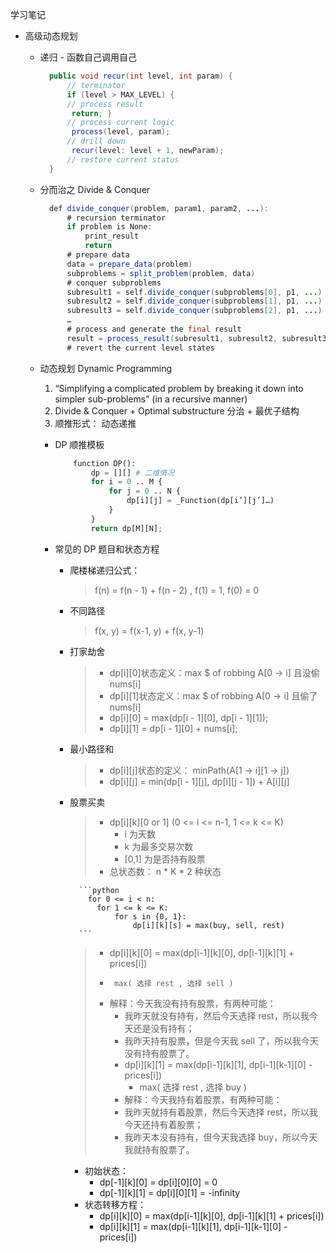 学习笔记
- 高级动态规划
    - 递归 - 函数自己调用自己

        ```java
          public void recur(int level, int param) {
              // terminator 
              if (level > MAX_LEVEL) {
              // process result 
               return; }
              // process current logic 
               process(level, param);
              // drill down 
               recur(level: level + 1, newParam);
              // restore current status 
          }
        ```
    - 分而治之 Divide & Conquer
        
        ```java
          def divide_conquer(problem, param1, param2, ...): 
              # recursion terminator 
              if problem is None: 
                  print_result 
                  return
              # prepare data 
              data = prepare_data(problem) 
              subproblems = split_problem(problem, data) 
              # conquer subproblems 
              subresult1 = self.divide_conquer(subproblems[0], p1, ...) 
              subresult2 = self.divide_conquer(subproblems[1], p1, ...) 
              subresult3 = self.divide_conquer(subproblems[2], p1, ...) 
              … 
              # process and generate the final result 
              result = process_result(subresult1, subresult2, subresult3, …) 
              # revert the current level states
        ```
    - 动态规划 Dynamic Programming
        1. “Simplifying a complicated problem by breaking it down into 
            simpler sub-problems” 
            (in a recursive manner)
        2. Divide & Conquer + Optimal substructure 分治 + 最优子结构        
        3. 顺推形式： 动态递推
        - DP 顺推模板
        
            ```python
                function DP(): 
                    dp = [][] # ⼆维情况
                    for i = 0 .. M { 
                        for j = 0 .. N { 
                            dp[i][j] = _Function(dp[i’][j’]…) 
                        } 
                    } 
                    return dp[M][N]; 
           ```
        - 常见的 DP 题目和状态方程
            - 爬楼梯递归公式：
                > f(n) = f(n - 1) + f(n - 2) , f(1) = 1, f(0) = 0
            - 不同路径
                > f(x, y) = f(x-1, y) + f(x, y-1)
            - 打家劫舍
                > - dp[i][0]状态定义：max $ of robbing A[0 -> i] 且没偷 nums[i]
                > - dp[i][1]状态定义：max $ of robbing A[0 -> i] 且偷了 nums[i]
                > - dp[i][0] = max(dp[i - 1][0], dp[i - 1][1]);
                > - dp[i][1] = dp[i - 1][0] + nums[i];
            - 最小路径和
                > - dp[i][j]状态的定义： minPath(A[1 -> i][1 -> j])
                > - dp[i][j] = min(dp[i - 1][j], dp[i][j - 1]) + A[i][j]
            - 股票买卖
                > - dp[i][k][0 or 1] (0 <= i <= n-1, 1 <= k <= K)
                >    - i 为天数
                >    - k 为最多交易次数
                >    - [0,1] 为是否持有股票
                > - 总状态数： n * K * 2 种状态
                    
                    ```python
                      for 0 <= i < n:
                        for 1 <= k <= K:
                            for s in {0, 1}:
                                dp[i][k][s] = max(buy, sell, rest)
                    ```
                > - dp[i][k][0] = max(dp[i-1][k][0], dp[i-1][k][1] + prices[i])
                > -      max( 选择 rest , 选择 sell )
                > - 解释：今天我没有持有股票，有两种可能：
                >   - 我昨天就没有持有，然后今天选择 rest，所以我今天还是没有持有；
                >   - 我昨天持有股票，但是今天我 sell 了，所以我今天没有持有股票了。
                >   - dp[i][k][1] = max(dp[i-1][k][1], dp[i-1][k-1][0] - prices[i])
                >       - max( 选择 rest , 选择 buy )
                >   - 解释：今天我持有着股票，有两种可能：
                >    - 我昨天就持有着股票，然后今天选择 rest，所以我今天还持有着股票；
                >    - 我昨天本没有持有，但今天我选择 buy，所以今天我就持有股票了。
                - 初始状态：
                  - dp[-1][k][0] = dp[i][0][0] = 0
                  - dp[-1][k][1] = dp[i][0][1] = -infinity
                - 状态转移方程：
                  - dp[i][k][0] = max(dp[i-1][k][0], dp[i-1][k][1] + prices[i])
                  - dp[i][k][1] = max(dp[i-1][k][1], dp[i-1][k-1][0] - prices[i])                                                                                                                                                                                                                                                                                                                                                                                                                                                                                                              